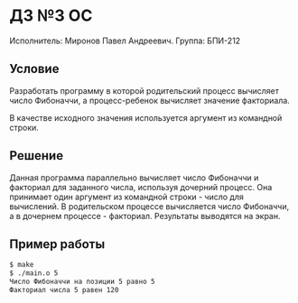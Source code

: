 # ДЗ №3 ОС
Исполнитель: Миронов Павел Андреевич. Группа: БПИ-212

## Условие

Разработать программу в которой родительский процесс вычисляет число Фибоначчи, а процесс-ребенок вычисляет значение факториала.

В качестве исходного значения используется аргумент из командной строки.

## Решение

Данная программа параллельно вычисляет число Фибоначчи и факториал для заданного числа, используя дочерний процесс. Она принимает один аргумент из командной строки - число для вычислений. В родительском процессе вычисляется число Фибоначчи, а в дочернем процессе - факториал.
Результаты выводятся на экран.

## Пример работы

```bash
$ make
$ ./main.o 5
Число Фибоначчи на позиции 5 равно 5
Факториал числа 5 равен 120
```